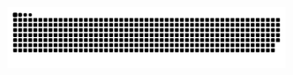 <picture>
  <source media="(prefers-color-scheme: dark)" srcset="https://raw.githubusercontent.com/114113/114113/output/github-contribution-grid-snake-dark.svg">
  <source media="(prefers-color-scheme: light)" srcset="https://raw.githubusercontent.com/114113/114113/output/github-contribution-grid-snake.svg">
  <img alt="github contribution grid snake animation" src="https://raw.githubusercontent.com/114113/114113/output/github-contribution-grid-snake.svg">
</picture>
